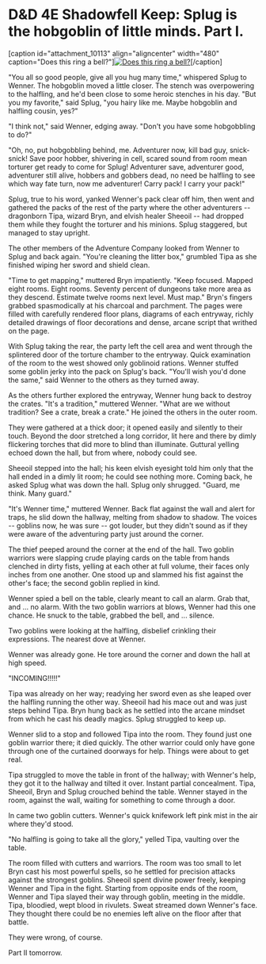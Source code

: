 # D&D 4E Shadowfell Keep: Splug is the hobgoblin of little minds. Part I.

[caption id="attachment\_10113" align="aligncenter" width="480" caption="Does this ring a bell?"][![](http://westkarana.com/wp-content/uploads/2012/02/FantasyGrounds-2012-02-16-22-28-52-80-480x360.jpg "Does this ring a bell?")](http://westkarana.com/wp-content/uploads/2012/02/FantasyGrounds-2012-02-16-22-28-52-80.jpg)[/caption]

"You all so good people, give all you hug many time," whispered Splug to Wenner. The hobgoblin moved a little closer. The stench was overpowering to the halfling, and he'd been close to some heroic stenches in his day. "But you my favorite," said Splug, "you hairy like me. Maybe hobgoblin and halfling cousin, yes?"

"I think not," said Wenner, edging away. "Don't you have some hobgobbling to do?"

"Oh, no, put hobgobbling behind, me. Adventurer now, kill bad guy, snick-snick! Save poor hobber, shivering in cell, scared sound from room mean torturer get ready to come for Splug! Adventurer save, adventurer good, adventurer still alive, hobbers and gobbers dead, no need be halfling to see which way fate turn, now me adventurer! Carry pack! I carry your pack!"

Splug, true to his word, yanked Wenner's pack clear off him, then went and gathered the packs of the rest of the party where the other adventurers -- dragonborn Tipa, wizard Bryn, and elvish healer Sheeoil -- had dropped them while they fought the torturer and his minions. Splug staggered, but managed to stay upright.

The other members of the Adventure Company looked from Wenner to Splug and back again. "You're cleaning the litter box," grumbled Tipa as she finished wiping her sword and shield clean.

"Time to get mapping," muttered Bryn impatiently. "Keep focused. Mapped eight rooms. Eight rooms. Seventy percent of dungeons take more area as they descend. Estimate twelve rooms next level. Must map." Bryn's fingers grabbed spasmodically at his charcoal and parchment. The pages were filled with carefully rendered floor plans, diagrams of each entryway, richly detailed drawings of floor decorations and dense, arcane script that writhed on the page.

With Splug taking the rear, the party left the cell area and went through the splintered door of the torture chamber to the entryway. Quick examination of the room to the west showed only goblinoid rations. Wenner stuffed some goblin jerky into the pack on Splug's back. "You'll wish you'd done the same," said Wenner to the others as they turned away.

As the others further explored the entryway, Wenner hung back to destroy the crates. "It's a tradition," muttered Wenner. "What are we without tradition? See a crate, break a crate." He joined the others in the outer room.

They were gathered at a thick door; it opened easily and silently to their touch. Beyond the door stretched a long corridor, lit here and there by dimly flickering torches that did more to blind than illuminate. Guttural yelling echoed down the hall, but from where, nobody could see.

Sheeoil stepped into the hall; his keen elvish eyesight told him only that the hall ended in a dimly lit room; he could see nothing more. Coming back, he asked Splug what was down the hall. Splug only shrugged. "Guard, me think. Many guard."

"It's Wenner time," muttered Wenner. Back flat against the wall and alert for traps, he slid down the hallway, melting from shadow to shadow. The voices -- goblins now, he was sure -- got louder, but they didn't sound as if they were aware of the adventuring party just around the corner.

The thief peeped around the corner at the end of the hall. Two goblin warriors were slapping crude playing cards on the table from hands clenched in dirty fists, yelling at each other at full volume, their faces only inches from one another. One stood up and slammed his fist against the other's face; the second goblin replied in kind.

Wenner spied a bell on the table, clearly meant to call an alarm. Grab that, and ... no alarm. With the two goblin warriors at blows, Wenner had this one chance. He snuck to the table, grabbed the bell, and ... silence.

Two goblins were looking at the halfling, disbelief crinkling their expressions. The nearest dove at Wenner.

Wenner was already gone. He tore around the corner and down the hall at high speed.

"INCOMING!!!!!"

Tipa was already on her way; readying her sword even as she leaped over the halfling running the other way. Sheeoil had his mace out and was just steps behind Tipa. Bryn hung back as he settled into the arcane mindset from which he cast his deadly magics. Splug struggled to keep up.

Wenner slid to a stop and followed Tipa into the room. They found just one goblin warrior there; it died quickly. The other warrior could only have gone through one of the curtained doorways for help. Things were about to get real.

Tipa struggled to move the table in front of the hallway; with Wenner's help, they got it to the hallway and tilted it over. Instant partial concealment. Tipa, Sheeoil, Bryn and Splug crouched behind the table. Wenner stayed in the room, against the wall, waiting for something to come through a door.

In came two goblin cutters. Wenner's quick knifework left pink mist in the air where they'd stood.

"No halfling is going to take all the glory," yelled Tipa, vaulting over the table. 

The room filled with cutters and warriors. The room was too small to let Bryn cast his most powerful spells, so he settled for precision attacks against the strongest goblins. Sheeoil spent divine power freely, keeping Wenner and Tipa in the fight. Starting from opposite ends of the room, Wenner and Tipa slayed their way through goblin, meeting in the middle. Tipa, bloodied, wept blood in rivulets. Sweat streamed down Wenner's face. They thought there could be no enemies left alive on the floor after that battle.

They were wrong, of course.

Part II tomorrow.
